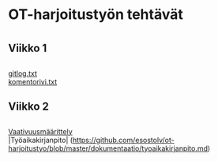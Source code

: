 # OT-harjoitustyön tehtävät <h1> 
## Viikko 1 <h2> 

[gitlog.txt](https://github.com/esostolv/ot-harjoitustyo/blob/master/laskarit/viikko1/gitlog.txt) <br>
[komentorivi.txt](https://github.com/esostolv/ot-harjoitustyo/blob/master/laskarit/viikko1/komentorivi.txt) <br>

## Viikko 2 <h2>
  [Vaativuusmäärittely](https://github.com/esostolv/ot-harjoitustyo/blob/master/dokumentaatio/vaativuusmaarittely.md) <br>
  |Työaikakirjanpito| (https://github.com/esostolv/ot-harjoitustyo/blob/master/dokumentaatio/tyoaikakirjanpito.md) <br>
